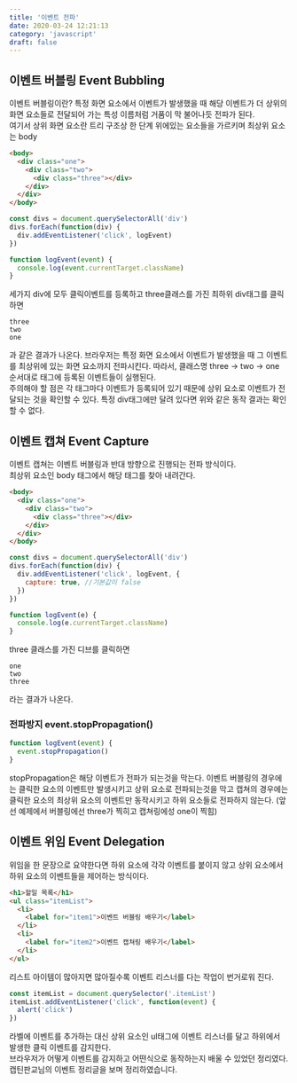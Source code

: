 ```yaml
---
title: '이벤트 전파'
date: 2020-03-24 12:21:13
category: 'javascript'
draft: false
---
```


## 이벤트 버블링 Event Bubbling

이벤트 버블링이란? 특정 화면 요소에서 이벤트가 발생했을 때 해당 이벤트가 더 상위의 화면 요소들로 전달되어 가는 특성 이름처럼 거품이 막 불어나듯 전파가 된다.  
여기서 상위 화면 요소란 트리 구조상 한 단계 위에있는 요소들을 가르키며 최상위 요소는 body

```html
<body>
  <div class="one">
    <div class="two">
      <div class="three"></div>
    </div>
  </div>
</body>
```

```js
const divs = document.querySelectorAll('div')
divs.forEach(function(div) {
  div.addEventListener('click', logEvent)
})

function logEvent(event) {
  console.log(event.currentTarget.className)
}
```

세가지 div에 모두 클릭이벤트를 등록하고 three클래스를 가진 최하위 div태그를 클릭하면

```
three
two
one
```

과 같은 결과가 나온다. 브라우저는 특정 화면 요소에서 이벤트가 발생했을 때 그 이벤트를 최상위에 있는 화면 요소까지 전파시킨다. 따라서, 클래스명 three -> two -> one 순서대로 태그에 등록된 이벤트들이 실행된다.  
주의해야 할 점은 각 태그마다 이벤트가 등록되어 있기 때문에 상위 요소로 이벤트가 전달되는 것을 확인할 수 있다. 특정 div태그에만 달려 있다면 위와 같은 동작 결과는 확인할 수 없다.

## 이벤트 캡쳐 Event Capture

이벤트 캡쳐는 이벤트 버블링과 반대 방향으로 진행되는 전파 방식이다.  
최상위 요소인 body 태그에서 해당 태그를 찾아 내려간다.

```html
<body>
  <div class="one">
    <div class="two">
      <div class="three"></div>
    </div>
  </div>
</body>
```

```js
const divs = document.querySelectorAll('div')
divs.forEach(function(div) {
  div.addEventListener('click', logEvent, {
    capture: true, //기본값이 false
  })
})

function logEvent(e) {
  console.log(e.currentTarget.className)
}
```

three 클래스를 가진 디브를 클릭하면

```
one
two
three
```

라는 결과가 나온다.

### 전파방지 event.stopPropagation()

```js
function logEvent(event) {
  event.stopPropagation()
}
```

stopPropagation은 해당 이벤트가 전파가 되는것을 막는다. 이벤트 버블링의 경우에는 클릭한 요소의 이벤트만 발생시키고 상위 요소로 전파되는것을 막고 캡쳐의 경우에는 클릭한 요소의 최상위 요소의 이벤트만 동작시키고 하위 요소들로 전파하지 않는다. (앞선 예제에서 버블링에선 three가 찍히고 캡쳐링에성 one이 찍힘)

## 이벤트 위임 Event Delegation

위임을 한 문장으로 요약한다면 하위 요소에 각각 이벤트를 붙이지 않고 상위 요소에서 하위 요소의 이벤트들을 제어하는 방식이다.

```html
<h1>할일 목록</h1>
<ul class="itemList">
  <li>
    <label for="item1">이벤트 버블링 배우기</label>
  </li>
  <li>
    <label for="item2">이벤트 캡쳐링 배우기</label>
  </li>
</ul>
```

리스트 아이템이 많아지면 많아질수록 이벤트 리스너를 다는 작업이 번거로워 진다.

```js
const itemList = document.querySelector('.itemList')
itemList.addEventListener('click', function(event) {
  alert('click')
})
```

라벨에 이벤트를 추가하는 대신 상위 요소인 ul태그에 이벤트 리스너를 달고 하위에서 발생한 클릭 이벤트를 감지한다.  
브라우저가 어떻게 이벤트를 감지하고 어떤식으로 동작하는지 배울 수 있었던 정리였다.  
캡틴판교님의 이벤트 정리글을 보며 정리하였습니다.
